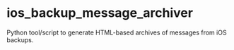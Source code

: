 # ios_backup_message_archiver
Python tool/script to generate HTML-based archives of messages from iOS backups.
